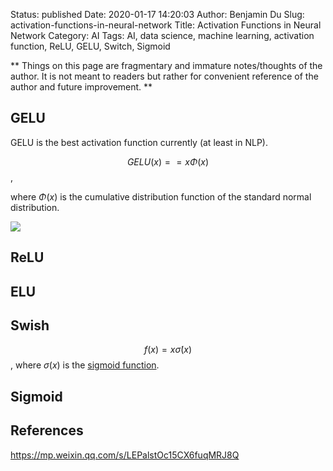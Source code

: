 Status: published
Date: 2020-01-17 14:20:03
Author: Benjamin Du
Slug: activation-functions-in-neural-network
Title: Activation Functions in Neural Network
Category: AI
Tags: AI, data science, machine learning, activation function, ReLU, GELU, Switch, Sigmoid

**
Things on this page are fragmentary and immature notes/thoughts of the author.
It is not meant to readers but rather for convenient reference of the author and future improvement.
**

## GELU

GELU is the best activation function currently (at least in NLP).

$$ GELU(x) == x \Phi(x) $$,

where $\Phi(x)$ is the cumulative distribution function of the standard normal distribution.

![](https://mmbiz.qpic.cn/mmbiz_png/KmXPKA19gWibcVsmTEMibWSmOvAkQYXV94vqFIJYiaHkZAQn6UFoChcUicVeZnhGeRsDIiacdQ8PLcxWqib74ibDVXDRw/640?wx_fmt=png&tp=webp&wxfrom=5&wx_lazy=1&wx_co=1)



## ReLU

## ELU

## Swish

$$ f(x) = x \dot \sigma(x) $$,
where $\sigma(x)$ is the 
[sigmoid function](https://en.wikipedia.org/wiki/Sigmoid_function).

## Sigmoid

## References

https://mp.weixin.qq.com/s/LEPalstOc15CX6fuqMRJ8Q
